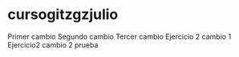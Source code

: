 # cursogitzgzjulio
Primer cambio
Segundo cambio
Tercer cambio
Ejercicio 2 cambio 1
Ejercicio2 cambio 2
prueba